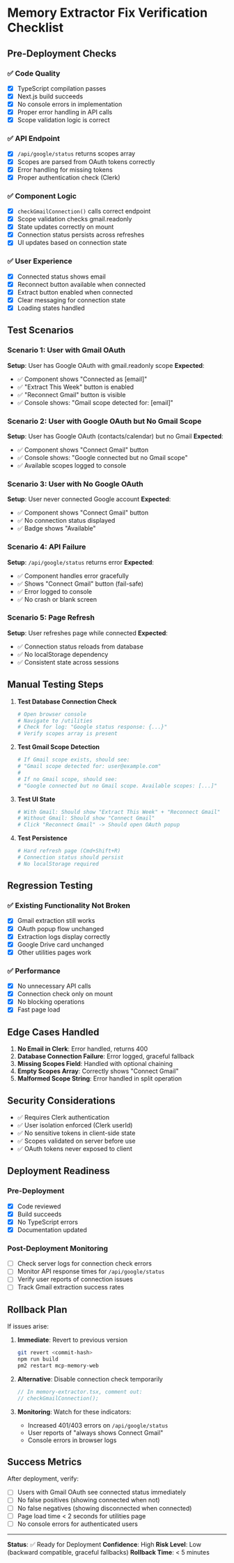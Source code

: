 # Memory Extractor Fix Verification Checklist

## Pre-Deployment Checks

### ✅ Code Quality
- [x] TypeScript compilation passes
- [x] Next.js build succeeds
- [x] No console errors in implementation
- [x] Proper error handling in API calls
- [x] Scope validation logic is correct

### ✅ API Endpoint
- [x] `/api/google/status` returns scopes array
- [x] Scopes are parsed from OAuth tokens correctly
- [x] Error handling for missing tokens
- [x] Proper authentication check (Clerk)

### ✅ Component Logic
- [x] `checkGmailConnection()` calls correct endpoint
- [x] Scope validation checks gmail.readonly
- [x] State updates correctly on mount
- [x] Connection status persists across refreshes
- [x] UI updates based on connection state

### ✅ User Experience
- [x] Connected status shows email
- [x] Reconnect button available when connected
- [x] Extract button enabled when connected
- [x] Clear messaging for connection state
- [x] Loading states handled

## Test Scenarios

### Scenario 1: User with Gmail OAuth
**Setup**: User has Google OAuth with gmail.readonly scope
**Expected**:
- ✅ Component shows "Connected as [email]"
- ✅ "Extract This Week" button is enabled
- ✅ "Reconnect Gmail" button is visible
- ✅ Console shows: "Gmail scope detected for: [email]"

### Scenario 2: User with Google OAuth but No Gmail Scope
**Setup**: User has Google OAuth (contacts/calendar) but no Gmail
**Expected**:
- ✅ Component shows "Connect Gmail" button
- ✅ Console shows: "Google connected but no Gmail scope"
- ✅ Available scopes logged to console

### Scenario 3: User with No Google OAuth
**Setup**: User never connected Google account
**Expected**:
- ✅ Component shows "Connect Gmail" button
- ✅ No connection status displayed
- ✅ Badge shows "Available"

### Scenario 4: API Failure
**Setup**: `/api/google/status` returns error
**Expected**:
- ✅ Component handles error gracefully
- ✅ Shows "Connect Gmail" button (fail-safe)
- ✅ Error logged to console
- ✅ No crash or blank screen

### Scenario 5: Page Refresh
**Setup**: User refreshes page while connected
**Expected**:
- ✅ Connection status reloads from database
- ✅ No localStorage dependency
- ✅ Consistent state across sessions

## Manual Testing Steps

1. **Test Database Connection Check**
   ```bash
   # Open browser console
   # Navigate to /utilities
   # Check for log: "Google status response: {...}"
   # Verify scopes array is present
   ```

2. **Test Gmail Scope Detection**
   ```bash
   # If Gmail scope exists, should see:
   # "Gmail scope detected for: user@example.com"
   #
   # If no Gmail scope, should see:
   # "Google connected but no Gmail scope. Available scopes: [...]"
   ```

3. **Test UI State**
   ```bash
   # With Gmail: Should show "Extract This Week" + "Reconnect Gmail"
   # Without Gmail: Should show "Connect Gmail"
   # Click "Reconnect Gmail" -> Should open OAuth popup
   ```

4. **Test Persistence**
   ```bash
   # Hard refresh page (Cmd+Shift+R)
   # Connection status should persist
   # No localStorage required
   ```

## Regression Testing

### ✅ Existing Functionality Not Broken
- [x] Gmail extraction still works
- [x] OAuth popup flow unchanged
- [x] Extraction logs display correctly
- [x] Google Drive card unchanged
- [x] Other utilities pages work

### ✅ Performance
- [x] No unnecessary API calls
- [x] Connection check only on mount
- [x] No blocking operations
- [x] Fast page load

## Edge Cases Handled

1. **No Email in Clerk**: Error handled, returns 400
2. **Database Connection Failure**: Error logged, graceful fallback
3. **Missing Scopes Field**: Handled with optional chaining
4. **Empty Scopes Array**: Correctly shows "Connect Gmail"
5. **Malformed Scope String**: Error handled in split operation

## Security Considerations

- ✅ Requires Clerk authentication
- ✅ User isolation enforced (Clerk userId)
- ✅ No sensitive tokens in client-side state
- ✅ Scopes validated on server before use
- ✅ OAuth tokens never exposed to client

## Deployment Readiness

### Pre-Deployment
- [x] Code reviewed
- [x] Build succeeds
- [x] No TypeScript errors
- [x] Documentation updated

### Post-Deployment Monitoring
- [ ] Check server logs for connection check errors
- [ ] Monitor API response times for `/api/google/status`
- [ ] Verify user reports of connection issues
- [ ] Track Gmail extraction success rates

## Rollback Plan

If issues arise:

1. **Immediate**: Revert to previous version
   ```bash
   git revert <commit-hash>
   npm run build
   pm2 restart mcp-memory-web
   ```

2. **Alternative**: Disable connection check temporarily
   ```typescript
   // In memory-extractor.tsx, comment out:
   // checkGmailConnection();
   ```

3. **Monitoring**: Watch for these indicators:
   - Increased 401/403 errors on `/api/google/status`
   - User reports of "always shows Connect Gmail"
   - Console errors in browser logs

## Success Metrics

After deployment, verify:
- [ ] Users with Gmail OAuth see connected status immediately
- [ ] No false positives (showing connected when not)
- [ ] No false negatives (showing disconnected when connected)
- [ ] Page load time < 2 seconds for utilities page
- [ ] No console errors for authenticated users

---

**Status**: ✅ Ready for Deployment
**Confidence**: High
**Risk Level**: Low (backward compatible, graceful fallbacks)
**Rollback Time**: < 5 minutes
